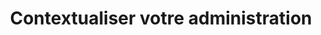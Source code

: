 ---
title: Contextualiser votre administration 
sidebar_position: 4
Theme: gui
Icon: fa fa-table-list
Description : Affichez uniquement les onglets ou sous menus souhaités en fonction des profils utilisateurs dans l'Administration
StartPage : getting-started
Duration : 20m
visible : true
---